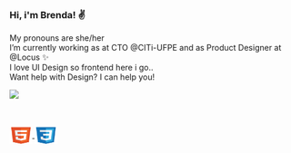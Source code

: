 ### Hi, i'm Brenda! ✌

My pronouns are she/her <br>
I’m currently working as at CTO @CITi-UFPE and as Product Designer at @Locus ✨<br>
I love UI Design so frontend here i go..<br>
Want help with Design? I can help you!


<div align="inline">
  <a href="https://github.com/bnbsv">
  <img height="160em" src="https://github-readme-stats.vercel.app/api?username=bnbsv&show_icons=true&theme=tokyonight&include_all_commits=true&count_private=true"/>
</div>

##

<div style="display: inline_block"><br>
  <img align="center" alt="bnbsv-HTML" height="30" width="40" src="https://raw.githubusercontent.com/devicons/devicon/master/icons/html5/html5-original.svg">
  <img align="center" alt="bnbsv-CSS" height="30" width="40" src="https://raw.githubusercontent.com/devicons/devicon/master/icons/css3/css3-original.svg">
</div>


